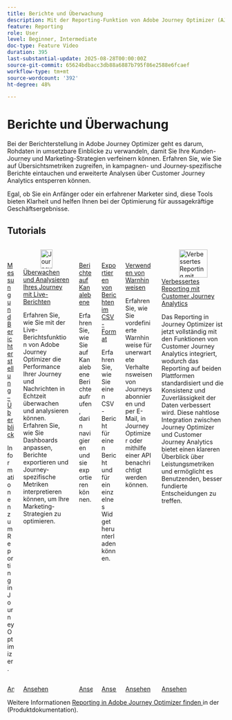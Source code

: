 ```yaml
---
title: Berichte und Überwachung
description: Mit der Reporting-Funktion von Adobe Journey Optimizer (AJO) erhalten Sie einen umfassenden Überblick über Ihre Marketing-Maßnahmen. Erfahren Sie, wie Sie auf Übersichtsmetriken zugreifen, in kampagnen- und Journey-spezifische Berichte eintauchen und erweiterte Analysen über Customer Journey Analytics entsperren können.
feature: Reporting
role: User
level: Beginner, Intermediate
doc-type: Feature Video
duration: 395
last-substantial-update: 2025-08-28T00:00:00Z
source-git-commit: 65624bdbacc3db88a6887b795f86e2588e6fcaef
workflow-type: tm+mt
source-wordcount: '392'
ht-degree: 48%

---
```



# Berichte und Überwachung

Bei der Berichterstellung in Adobe Journey Optimizer geht es darum, Rohdaten in umsetzbare Einblicke zu verwandeln, damit Sie Ihre Kunden-Journey und Marketing-Strategien verfeinern können. Erfahren Sie, wie Sie auf Übersichtsmetriken zugreifen, in kampagnen- und Journey-spezifische Berichte eintauchen und erweiterte Analysen über Customer Journey Analytics entsperren können.

Egal, ob Sie ein Anfänger oder ein erfahrener Marketer sind, diese Tools bieten Klarheit und helfen Ihnen bei der Optimierung für aussagekräftige Geschäftsergebnisse.

## Tutorials

<!-- CARDS
* https://experienceleague.adobe.com/de/docs/journey-optimizer-learn/tutorials/report-and-monitor/measurement-and-reporting-overview
* https://experienceleague.adobe.com/de/docs/journey-optimizer-learn/tutorials/report-and-monitor/monitor-and-analyze-your-journey-with-live-reports
* https://experienceleague.adobe.com/de/docs/journey-optimizer-learn/tutorials/report-and-monitor/channel-level-reports
* https://experienceleague.adobe.com/de/docs/journey-optimizer-learn/tutorials/report-and-monitor/export-reports-in-csv-format
* https://experienceleague.adobe.com/de/docs/journey-optimizer-learn/tutorials/report-and-monitor/alerts
* https://experienceleague.adobe.com/de/docs/journey-optimizer-learn/tutorials/report-and-monitor/enhanced-reporting-with-customer-journey-analytics
-->
<!-- START CARDS HTML - DO NOT MODIFY BY HAND -->
<div class="columns">
    <div class="column is-half-tablet is-half-desktop is-one-third-widescreen" aria-label="Measurement & Reporting - Overview">
        <div class="card" style="height: 100%; display: flex; flex-direction: column; height: 100%;">
            <div class="card-image">
                <figure class="image x-is-16by9">
                    <a href="https://experienceleague.adobe.com/de/docs/journey-optimizer-learn/tutorials/report-and-monitor/measurement-and-reporting-overview" title="Messung und Reporting – Überblick" target="_blank" rel="referrer">
                        <img class="is-bordered-r-small" src="https://video.tv.adobe.com/v/3432673/?format=jpeg&nocache=1756406406381" alt="Messung und Reporting – Überblick"
                             style="width: 100%; aspect-ratio: 16 / 9; object-fit: cover; overflow: hidden; display: block; margin: auto;">
                    </a>
                </figure>
            </div>
            <div class="card-content is-padded-small" style="display: flex; flex-direction: column; flex-grow: 1; justify-content: space-between;">
                <div class="top-card-content">
                    <p class="headline is-size-6 has-text-weight-bold">
                        <a href="https://experienceleague.adobe.com/de/docs/journey-optimizer-learn/tutorials/report-and-monitor/measurement-and-reporting-overview" target="_blank" rel="referrer" title="Messung und Reporting – Überblick">Messung und Berichterstellung – Überblick</a>
                    </p>
                    <p class="is-size-6">Informationen zum Reporting in Journey Optimizer.</p>
                </div>
                <a href="https://experienceleague.adobe.com/de/docs/journey-optimizer-learn/tutorials/report-and-monitor/measurement-and-reporting-overview" target="_blank" rel="referrer" class="spectrum-Button spectrum-Button--outline spectrum-Button--primary spectrum-Button--sizeM" style="align-self: flex-start; margin-top: 1rem;">
                    <span class="spectrum-Button-label has-no-wrap has-text-weight-bold">Ansehen</span>
                </a>
            </div>
        </div>
    </div>
    <div class="column is-half-tablet is-half-desktop is-one-third-widescreen" aria-label="Monitor and analyze your journey with live reports">
        <div class="card" style="height: 100%; display: flex; flex-direction: column; height: 100%;">
            <div class="card-image">
                <figure class="image x-is-16by9">
                    <a href="https://experienceleague.adobe.com/de/docs/journey-optimizer-learn/tutorials/report-and-monitor/monitor-and-analyze-your-journey-with-live-reports" title="Journey mit Live-Berichten überwachen und analysieren" target="_blank" rel="referrer">
                        <img class="is-bordered-r-small" src="https://video.tv.adobe.com/v/3470844/?format=jpeg&nocache=1756406406388&captions=ger" alt="Journey mit Live-Berichten überwachen und analysieren"
                             style="width: 100%; aspect-ratio: 16 / 9; object-fit: cover; overflow: hidden; display: block; margin: auto;">
                    </a>
                </figure>
            </div>
            <div class="card-content is-padded-small" style="display: flex; flex-direction: column; flex-grow: 1; justify-content: space-between;">
                <div class="top-card-content">
                    <p class="headline is-size-6 has-text-weight-bold">
                        <a href="https://experienceleague.adobe.com/de/docs/journey-optimizer-learn/tutorials/report-and-monitor/monitor-and-analyze-your-journey-with-live-reports" target="_blank" rel="referrer" title="Journey mit Live-Berichten überwachen und analysieren">Überwachen und Analysieren Ihres Journey mit Live-Berichten</a>
                    </p>
                    <p class="is-size-6">Erfahren Sie, wie Sie mit der Live-Berichtsfunktion von Adobe Journey Optimizer die Performance Ihrer Journey und Nachrichten in Echtzeit überwachen und analysieren können. Erfahren Sie, wie Sie Dashboards anpassen, Berichte exportieren und Journey-spezifische Metriken interpretieren können, um Ihre Marketing-Strategien zu optimieren.</p>
                </div>
                <a href="https://experienceleague.adobe.com/de/docs/journey-optimizer-learn/tutorials/report-and-monitor/monitor-and-analyze-your-journey-with-live-reports" target="_blank" rel="referrer" class="spectrum-Button spectrum-Button--outline spectrum-Button--primary spectrum-Button--sizeM" style="align-self: flex-start; margin-top: 1rem;">
                    <span class="spectrum-Button-label has-no-wrap has-text-weight-bold">Ansehen</span>
                </a>
            </div>
        </div>
    </div>
    <div class="column is-half-tablet is-half-desktop is-one-third-widescreen" aria-label="Channel level reports">
        <div class="card" style="height: 100%; display: flex; flex-direction: column; height: 100%;">
            <div class="card-image">
                <figure class="image x-is-16by9">
                    <a href="https://experienceleague.adobe.com/de/docs/journey-optimizer-learn/tutorials/report-and-monitor/channel-level-reports" title="Berichte auf Kanalebene" target="_blank" rel="referrer">
                        <img class="is-bordered-r-small" src="https://video.tv.adobe.com/v/3448048/?format=jpeg&nocache=1756406406387&captions=ger" alt="Berichte auf Kanalebene"
                             style="width: 100%; aspect-ratio: 16 / 9; object-fit: cover; overflow: hidden; display: block; margin: auto;">
                    </a>
                </figure>
            </div>
            <div class="card-content is-padded-small" style="display: flex; flex-direction: column; flex-grow: 1; justify-content: space-between;">
                <div class="top-card-content">
                    <p class="headline is-size-6 has-text-weight-bold">
                        <a href="https://experienceleague.adobe.com/de/docs/journey-optimizer-learn/tutorials/report-and-monitor/channel-level-reports" target="_blank" rel="referrer" title="Berichte auf Kanalebene">Berichte auf Kanalebene</a>
                    </p>
                    <p class="is-size-6">Erfahren Sie, wie Sie auf Kanalebene Berichte aufrufen, darin navigieren und sie exportieren können.</p>
                </div>
                <a href="https://experienceleague.adobe.com/de/docs/journey-optimizer-learn/tutorials/report-and-monitor/channel-level-reports" target="_blank" rel="referrer" class="spectrum-Button spectrum-Button--outline spectrum-Button--primary spectrum-Button--sizeM" style="align-self: flex-start; margin-top: 1rem;">
                    <span class="spectrum-Button-label has-no-wrap has-text-weight-bold">Ansehen</span>
                </a>
            </div>
        </div>
    </div>
    <div class="column is-half-tablet is-half-desktop is-one-third-widescreen" aria-label="Export reports in CSV format">
        <div class="card" style="height: 100%; display: flex; flex-direction: column; height: 100%;">
            <div class="card-image">
                <figure class="image x-is-16by9">
                    <a href="https://experienceleague.adobe.com/de/docs/journey-optimizer-learn/tutorials/report-and-monitor/export-reports-in-csv-format" title="Exportieren von Berichten im CSV-Format" target="_blank" rel="referrer">
                        <img class="is-bordered-r-small" src="https://video.tv.adobe.com/v/3439622/?format=jpeg&nocache=1756406406384&captions=ger" alt="Exportieren von Berichten im CSV-Format"
                             style="width: 100%; aspect-ratio: 16 / 9; object-fit: cover; overflow: hidden; display: block; margin: auto;">
                    </a>
                </figure>
            </div>
            <div class="card-content is-padded-small" style="display: flex; flex-direction: column; flex-grow: 1; justify-content: space-between;">
                <div class="top-card-content">
                    <p class="headline is-size-6 has-text-weight-bold">
                        <a href="https://experienceleague.adobe.com/de/docs/journey-optimizer-learn/tutorials/report-and-monitor/export-reports-in-csv-format" target="_blank" rel="referrer" title="Exportieren von Berichten im CSV-Format">Exportieren von Berichten im CSV-Format</a>
                    </p>
                    <p class="is-size-6">Erfahren Sie, wie Sie einen CSV-Bericht für einen Bericht und für ein einzelnes Widget herunterladen können.</p>
                </div>
                <a href="https://experienceleague.adobe.com/de/docs/journey-optimizer-learn/tutorials/report-and-monitor/export-reports-in-csv-format" target="_blank" rel="referrer" class="spectrum-Button spectrum-Button--outline spectrum-Button--primary spectrum-Button--sizeM" style="align-self: flex-start; margin-top: 1rem;">
                    <span class="spectrum-Button-label has-no-wrap has-text-weight-bold">Ansehen</span>
                </a>
            </div>
        </div>
    </div>
    <div class="column is-half-tablet is-half-desktop is-one-third-widescreen" aria-label="Use alerts">
        <div class="card" style="height: 100%; display: flex; flex-direction: column; height: 100%;">
            <div class="card-image">
                <figure class="image x-is-16by9">
                    <a href="https://experienceleague.adobe.com/de/docs/journey-optimizer-learn/tutorials/report-and-monitor/alerts" title="Verwenden von Warnhinweisen" target="_blank" rel="referrer">
                        <img class="is-bordered-r-small" src="https://video.tv.adobe.com/v/336218?format=jpeg&nocache=1756406406387" alt="Verwenden von Warnhinweisen"
                             style="width: 100%; aspect-ratio: 16 / 9; object-fit: cover; overflow: hidden; display: block; margin: auto;">
                    </a>
                </figure>
            </div>
            <div class="card-content is-padded-small" style="display: flex; flex-direction: column; flex-grow: 1; justify-content: space-between;">
                <div class="top-card-content">
                    <p class="headline is-size-6 has-text-weight-bold">
                        <a href="https://experienceleague.adobe.com/de/docs/journey-optimizer-learn/tutorials/report-and-monitor/alerts" target="_blank" rel="referrer" title="Verwenden von Warnhinweisen">Verwenden von Warnhinweisen</a>
                    </p>
                    <p class="is-size-6">Erfahren Sie, wie Sie vordefinierte Warnhinweise für unerwartete Verhaltensweisen von Journeys abonnieren und per E-Mail, in Journey Optimizer oder mithilfe einer API benachrichtigt werden können.</p>
                </div>
                <a href="https://experienceleague.adobe.com/de/docs/journey-optimizer-learn/tutorials/report-and-monitor/alerts" target="_blank" rel="referrer" class="spectrum-Button spectrum-Button--outline spectrum-Button--primary spectrum-Button--sizeM" style="align-self: flex-start; margin-top: 1rem;">
                    <span class="spectrum-Button-label has-no-wrap has-text-weight-bold">Ansehen</span>
                </a>
            </div>
        </div>
    </div>
    <div class="column is-half-tablet is-half-desktop is-one-third-widescreen" aria-label="Enhanced reporting with Customer Journey Analytics">
        <div class="card" style="height: 100%; display: flex; flex-direction: column; height: 100%;">
            <div class="card-image">
                <figure class="image x-is-16by9">
                    <a href="https://experienceleague.adobe.com/de/docs/journey-optimizer-learn/tutorials/report-and-monitor/enhanced-reporting-with-customer-journey-analytics" title="Verbessertes Reporting mit Customer Journey Analytics" target="_blank" rel="referrer">
                        <img class="is-bordered-r-small" src="https://video.tv.adobe.com/v/3443160/?format=jpeg&nocache=1756406406386&captions=ger" alt="Verbessertes Reporting mit Customer Journey Analytics"
                             style="width: 100%; aspect-ratio: 16 / 9; object-fit: cover; overflow: hidden; display: block; margin: auto;">
                    </a>
                </figure>
            </div>
            <div class="card-content is-padded-small" style="display: flex; flex-direction: column; flex-grow: 1; justify-content: space-between;">
                <div class="top-card-content">
                    <p class="headline is-size-6 has-text-weight-bold">
                        <a href="https://experienceleague.adobe.com/de/docs/journey-optimizer-learn/tutorials/report-and-monitor/enhanced-reporting-with-customer-journey-analytics" target="_blank" rel="referrer" title="Verbessertes Reporting mit Customer Journey Analytics">Verbessertes Reporting mit Customer Journey Analytics</a>
                    </p>
                    <p class="is-size-6">Das Reporting in Journey Optimizer ist jetzt vollständig mit den Funktionen von Customer Journey Analytics integriert, wodurch das Reporting auf beiden Plattformen standardisiert und die Konsistenz und Zuverlässigkeit der Daten verbessert wird. Diese nahtlose Integration zwischen Journey Optimizer und Customer Journey Analytics bietet einen klareren Überblick über Leistungsmetriken und ermöglicht es Benutzenden, besser fundierte Entscheidungen zu treffen.</p>
                </div>
                <a href="https://experienceleague.adobe.com/de/docs/journey-optimizer-learn/tutorials/report-and-monitor/enhanced-reporting-with-customer-journey-analytics" target="_blank" rel="referrer" class="spectrum-Button spectrum-Button--outline spectrum-Button--primary spectrum-Button--sizeM" style="align-self: flex-start; margin-top: 1rem;">
                    <span class="spectrum-Button-label has-no-wrap has-text-weight-bold">Ansehen</span>
                </a>
            </div>
        </div>
    </div>
</div>
<!-- END CARDS HTML - DO NOT MODIFY BY HAND -->



Weitere Informationen [ Reporting in Adobe Journey Optimizer finden ](https://experienceleague.adobe.com/de/docs/journey-optimizer/using/reporting/reporting-landing-page) in der (Produktdokumentation).

